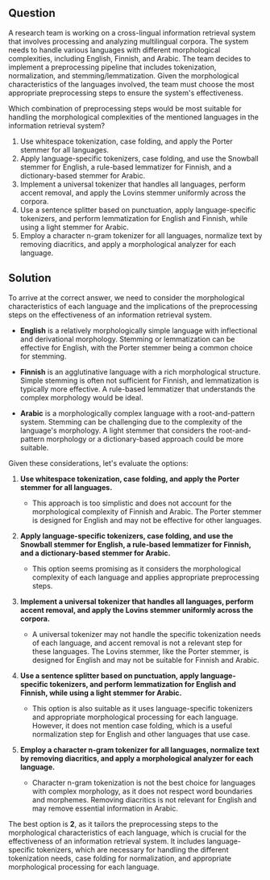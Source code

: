 ## Question

A research team is working on a cross-lingual information retrieval system that involves processing and analyzing multilingual corpora. The system needs to handle various languages with different morphological complexities, including English, Finnish, and Arabic. The team decides to implement a preprocessing pipeline that includes tokenization, normalization, and stemming/lemmatization. Given the morphological characteristics of the languages involved, the team must choose the most appropriate preprocessing steps to ensure the system's effectiveness.

Which combination of preprocessing steps would be most suitable for handling the morphological complexities of the mentioned languages in the information retrieval system?

1. Use whitespace tokenization, case folding, and apply the Porter stemmer for all languages.
2. Apply language-specific tokenizers, case folding, and use the Snowball stemmer for English, a rule-based lemmatizer for Finnish, and a dictionary-based stemmer for Arabic.
3. Implement a universal tokenizer that handles all languages, perform accent removal, and apply the Lovins stemmer uniformly across the corpora.
4. Use a sentence splitter based on punctuation, apply language-specific tokenizers, and perform lemmatization for English and Finnish, while using a light stemmer for Arabic.
5. Employ a character n-gram tokenizer for all languages, normalize text by removing diacritics, and apply a morphological analyzer for each language.

## Solution

To arrive at the correct answer, we need to consider the morphological characteristics of each language and the implications of the preprocessing steps on the effectiveness of an information retrieval system.

- **English** is a relatively morphologically simple language with inflectional and derivational morphology. Stemming or lemmatization can be effective for English, with the Porter stemmer being a common choice for stemming.

- **Finnish** is an agglutinative language with a rich morphological structure. Simple stemming is often not sufficient for Finnish, and lemmatization is typically more effective. A rule-based lemmatizer that understands the complex morphology would be ideal.

- **Arabic** is a morphologically complex language with a root-and-pattern system. Stemming can be challenging due to the complexity of the language's morphology. A light stemmer that considers the root-and-pattern morphology or a dictionary-based approach could be more suitable.

Given these considerations, let's evaluate the options:

1. **Use whitespace tokenization, case folding, and apply the Porter stemmer for all languages.**
   - This approach is too simplistic and does not account for the morphological complexity of Finnish and Arabic. The Porter stemmer is designed for English and may not be effective for other languages.

2. **Apply language-specific tokenizers, case folding, and use the Snowball stemmer for English, a rule-based lemmatizer for Finnish, and a dictionary-based stemmer for Arabic.**
   - This option seems promising as it considers the morphological complexity of each language and applies appropriate preprocessing steps.

3. **Implement a universal tokenizer that handles all languages, perform accent removal, and apply the Lovins stemmer uniformly across the corpora.**
   - A universal tokenizer may not handle the specific tokenization needs of each language, and accent removal is not a relevant step for these languages. The Lovins stemmer, like the Porter stemmer, is designed for English and may not be suitable for Finnish and Arabic.

4. **Use a sentence splitter based on punctuation, apply language-specific tokenizers, and perform lemmatization for English and Finnish, while using a light stemmer for Arabic.**
   - This option is also suitable as it uses language-specific tokenizers and appropriate morphological processing for each language. However, it does not mention case folding, which is a useful normalization step for English and other languages that use case.

5. **Employ a character n-gram tokenizer for all languages, normalize text by removing diacritics, and apply a morphological analyzer for each language.**
   - Character n-gram tokenization is not the best choice for languages with complex morphology, as it does not respect word boundaries and morphemes. Removing diacritics is not relevant for English and may remove essential information in Arabic.

The best option is **2**, as it tailors the preprocessing steps to the morphological characteristics of each language, which is crucial for the effectiveness of an information retrieval system. It includes language-specific tokenizers, which are necessary for handling the different tokenization needs, case folding for normalization, and appropriate morphological processing for each language.
